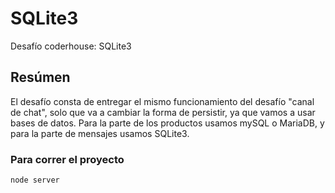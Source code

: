 # SQLite3

Desafío coderhouse: SQLite3

## Resúmen

El desafío consta de entregar el mismo funcionamiento del desafío "canal de chat", solo que va a cambiar la forma de persistir, ya que vamos a usar bases de datos.
Para la parte de los productos usamos mySQL o MariaDB, y para la parte de mensajes usamos SQLite3.

### Para correr el proyecto

```
node server
```
